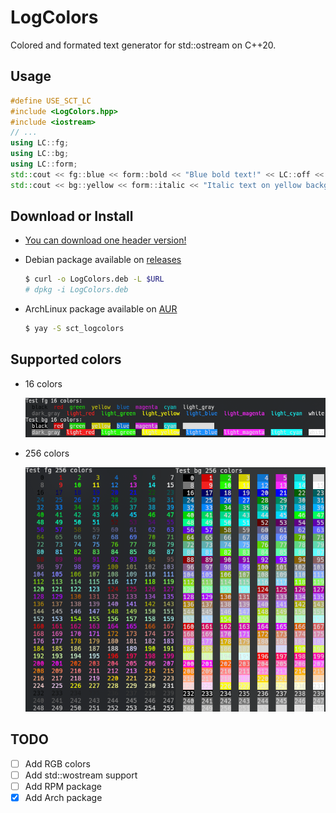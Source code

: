 # LogColors

Colored and formated text generator for std::ostream on C++20.

## Usage
```cpp
#define USE_SCT_LC
#include <LogColors.hpp>
#include <iostream>
// ...
using LC::fg;
using LC::bg;
using LC::form;
std::cout << fg::blue << form::bold << "Blue bold text!" << LC::off << '\n';
std::cout << bg::yellow << form::italic << "Italic text on yellow background!" << LC::off << '\n';
```

## Download or Install
- [You can download one header version!](https://github.com/SuicideCatt/LogColors/releases/latest)
- Debian package available on [releases](https://github.com/SuicideCatt/LogColors/releases/latest)

	```bash
	$ curl -o LogColors.deb -L $URL
	# dpkg -i LogColors.deb
	```
- ArchLinux package available on [AUR](https://aur.archlinux.org/packages/sct_logcolors)

	```bash
	$ yay -S sct_logcolors
	```

## Supported colors
- 16 colors

	![16 colors exemple](img/16_colors.png)
- 256 colors

	![256 colors exemple](img/256_colors.png)

## TODO
- [ ] Add RGB colors
- [ ] Add std::wostream support
- [ ] Add RPM package
- [x] Add Arch package
